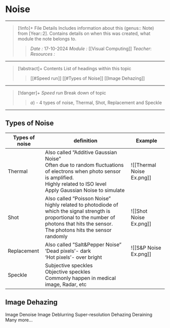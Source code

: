 # Noise
---
> [!info]+ File Details
> Includes information about this (genus:: Note) from [Year::2]. Contains details on when this was created, what module the note belongs to.
> > *Date :*  17-10-2024
> > *Module :* [[Visual Computing]]
> > *Teacher*: 
> > *Resources :*

---
> [!abstract]+ Contents
> List of headings within this topic
> > [[#Speed run]]
> [[#Types of Noise]]
> [[Image Dehazing]]

--- 
> [!danger]+ *Speed run*
> Break down of topic 
> > $a)$ -  4 types of noise, Thermal, Shot, Replacement and Speckle

---
## Types of Noise

| Types of noise | definition                                                                                                                                                                                      | Example                   |
| -------------- | ----------------------------------------------------------------------------------------------------------------------------------------------------------------------------------------------- | ------------------------- |
| Thermal        | Also called ”Additive Gaussian Noise”<br>Often due to random fluctuations of electrons when photo sensor is amplified.<br>Highly related to ISO level<br>Apply Gaussian Noise to simulate       | ![[Thermal Noise Ex.png]] |
| Shot           | Also called ”Poisson Noise”<br>highly related to photodiode of which the signal strength is proportional to the number of photons that hits the sensor.<br>The photons hits the sensor randomly | ![[Shot Noise Ex.png]]    |
| Replacement    | Also called ”Salt&Pepper Noise”<br> ’Dead pixels’- dark<br>‘Hot pixels’- over bright                                                                                                            | ![[S&P Noise Ex.png]]     |
| Speckle        | Subjective speckles <br>Objective speckles <br>Commonly happen in medical image, Radar, etc                                                                                                     |                           |

## Image Dehazing

Image Denoise 
Image Deblurring 
Super-resolution 
Dehazing 
Deraining 
Many more…